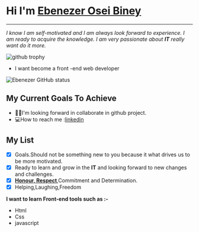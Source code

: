 #  Hi I'm <INS>Ebenezer Osei Biney </ins>
***
*I know I am self-motivated and I am always look forward to experience. I am ready to acquire the knowledge. I am very passionate about **IT** really want do it more.*


![github trophy](https://github-profile-trophy.vercel.app/?username=Osei-b4&theme=juicyfresh
)
* I want become a front -end web developer
 
![Ebenezer GitHub status](https://github-readme-stats.vercel.app/api?username=Osei-b4&theme=onedark&show_icons==true&theme=radical)

## My Current Goals To Achieve 
* 👨‍🎓I'm looking forward in collaborate in github project.
* 💻How to  reach me :[linkedin](https://www.linkedin.com/in/osei-biney-3a7034266?lipi=urn%3Ali%3Apage%3Ad_flagship3_profile_view_base_contact_details%3BWEICIui1StW7btYhPyv3NA%3D%3D) 
## My List 
- [x] Goals.Should  not be  something new to you because it what drives us to be more motivated.
- [x] Ready to learn and grow in the **IT** and looking forward to new changes and challenges.
- [x] <ins>**Honour, Respect**</ins>,Commitment and Determination.
- [X] Helping,Laughing,Freedom 

**I want to learn Front-end tools such as :-**
* Html <!--[html](./images/unnamed.png)--><!--[html](./images/html2.png)-->
 * Css <!--[css](./images/CSS.3.svg.png)-->
 * javascript <!--[javascript](./images/3302114_0.webp)-->